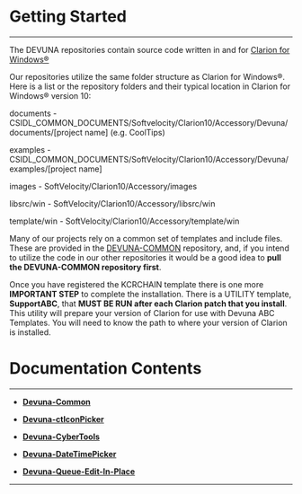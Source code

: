 # Getting Started #

----------

The DEVUNA repositories contain source code written in and for [Clarion for Windows®](http://www.SoftVelocity.com)

Our repositories utilize the same folder structure as Clarion for Windows®.  Here is a list or the repository folders and their typical location in Clarion for Windows® version 10:

documents - CSIDL\_COMMON_DOCUMENTS/Softvelocity/Clarion10/Accessory/Devuna/documents/[project name] (e.g. CoolTips)

examples - CSIDL\_COMMON_DOCUMENTS/SoftVelocity/Clarion10/Accessory/Devuna/examples/[project name]

images - SoftVelocity/Clarion10/Accessory/images

libsrc/win - SoftVelocity/Clarion10/Accessory/libsrc/win

template/win - SoftVelocity/Clarion10/Accessory/template/win

Many of our projects rely on a common set of templates and include files.  These are provided in the [DEVUNA-COMMON](https://github.com/Devuna/Devuna-Common) repository, and, if you intend to utilize the code in our other repositories it would be a good idea to **pull the DEVUNA-COMMON repository first**.

Once you have registered the KCRCHAIN template there is one more **IMPORTANT STEP** to complete the installation.
There is a UTILITY template, **SupportABC**, that **MUST BE RUN after each Clarion patch that you install**. This utility will prepare your version of Clarion for use with Devuna ABC Templates. You will need to know the path to where your version of Clarion is installed.

# Documentation Contents #

--------

* [**Devuna-Common**](http://devuna.github.io/CommonTemplate)

* [**Devuna-ctIconPicker**](http://devuna.github.io/Devuna-ctIconPicker)

* [**Devuna-CyberTools**](http://devuna.github.io/Devuna-CyberTools)

* [**Devuna-DateTimePicker**](https://github.com/Devuna/Devuna-DateTimePicker)

* [**Devuna-Queue-Edit-In-Place**](https://github.com/Devuna/Devuna-Queue-Edit-In-Place)

----------

